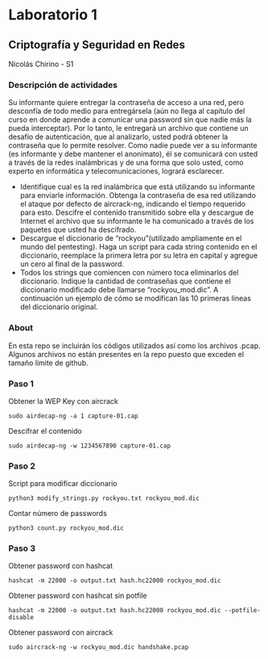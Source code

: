 # Laboratorio 1

## Criptografía y Seguridad en Redes

Nicolás Chirino - S1

### Descripción de actividades

Su informante quiere entregar la contraseña de acceso a una red, pero desconfía de todo medio para entregársela (aún no llega al capítulo del curso en donde aprende a comunicar una password sin que nadie más la pueda interceptar).
Por lo tanto, le entregará un archivo que contiene un desafío de autenticación, que al analizarlo, usted podrá obtener la contraseña que lo permite resolver.
Como nadie puede ver a su informante (es informante y debe mantener el anonimato), él se comunicará con usted a través de la redes inalámbricas y de una forma que solo usted, como experto en informática y telecomunicaciones, logrará esclarecer.

- Identifique cual es la red inalámbrica que está utilizando su informante para enviarle información. Obtenga la contraseña de esa red utilizando el ataque por defecto de aircrack-ng, indicando el tiempo requerido para esto. Descifre el contenido transmitido sobre ella y descargue de Internet el archivo que su informante le ha comunicado a través de los paquetes que usted ha descifrado.
- Descargue el diccionario de “rockyou”(utilizado ampliamente en el mundo del pentesting). Haga un script para cada string contenido en el diccionario, reemplace la primera letra por su letra en capital y agregue un cero al final de la password.
- Todos los strings que comiencen con número toca eliminarlos del diccionario. Indique la cantidad de contraseñas que contiene el diccionario modificado debe llamarse “rockyou_mod.dic”. A continuación un ejemplo de cómo se modifican las 10 primeras líneas del diccionario original.

### About

En esta repo se incluirán los códigos utilizados así como los archivos .pcap. Algunos archivos no están presentes en la repo puesto que exceden el tamaño límite de github.

### Paso 1

Obtener la WEP Key con aircrack

```shell
sudo airdecap-ng -a 1 capture-01.cap
```

Descifrar el contenido

```shell
sudo airdecap-ng -w 1234567890 capture-01.cap
```

### Paso 2

Script para modificar diccionario

```shell
python3 modify_strings.py rockyou.txt rockyou_mod.dic
```

Contar número de passwords

```shell
python3 count.py rockyou_mod.dic
```

### Paso 3

Obtener password con hashcat

```shell
hashcat -m 22000 -o output.txt hash.hc22000 rockyou_mod.dic
```

Obtener password con hashcat sin potfile

```shell
hashcat -m 22000 -o output.txt hash.hc22000 rockyou_mod.dic --potfile-disable
```

Obtener password con aircrack

```shell
sudo aircrack-ng -w rockyou_mod.dic handshake.pcap
```
